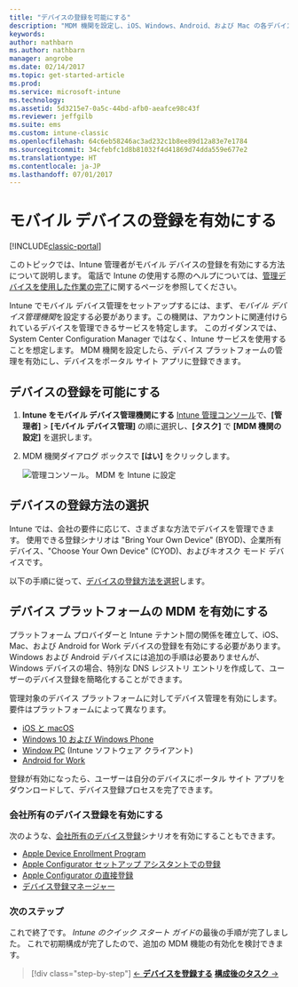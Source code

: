 ```yaml
---
title: "デバイスの登録を可能にする"
description: "MDM 機関を設定し、iOS、Windows、Android、および Mac の各デバイスの登録を有効にします。"
keywords: 
author: nathbarn
ms.author: nathbarn
manager: angrobe
ms.date: 02/14/2017
ms.topic: get-started-article
ms.prod: 
ms.service: microsoft-intune
ms.technology: 
ms.assetid: 5d3215e7-0a5c-44bd-afb0-aeafce98c43f
ms.reviewer: jeffgilb
ms.suite: ems
ms.custom: intune-classic
ms.openlocfilehash: 64c6eb58246ac3ad232c1b8ee89d12a83e7e1784
ms.sourcegitcommit: 34cfebfc1d8b81032f4d41869d74dda559e677e2
ms.translationtype: HT
ms.contentlocale: ja-JP
ms.lasthandoff: 07/01/2017
---
```

# <a name="enable-enrollment-for-mobile-devices"></a>モバイル デバイスの登録を有効にする

[!INCLUDE[classic-portal](../includes/classic-portal.md)]

このトピックでは、Intune 管理者がモバイル デバイスの登録を有効にする方法について説明します。 電話で Intune の使用する際のヘルプについては、[管理デバイスを使用した作業の完了](https://docs.microsoft.com/intune-user-help/company-portal-frequently-asked-questions)に関するページを参照してください。

Intune でモバイル デバイス管理をセットアップするには、まず、*モバイル デバイス管理機関*を設定する必要があります。この機関は、アカウントに関連付けられているデバイスを管理できるサービスを特定します。 このガイダンスでは、System Center Configuration Manager ではなく、Intune サービスを使用することを想定します。 MDM 機関を設定したら、デバイス プラットフォームの管理を有効にし、デバイスをポータル サイト アプリに登録できます。

## <a name="enable-device-enrollment"></a>デバイスの登録を可能にする

1. **Intune をモバイル デバイス管理機関にする** [Intune 管理コンソール](https://manage.microsoft.com/)で、**[管理者]** > **[モバイル デバイス管理]** の順に選択し、**[タスク]** で **[MDM 機関の設定]** を選択します。  

2. MDM 機関ダイアログ ボックスで **[はい]** をクリックします。

    ![管理コンソール。 MDM を Intune に設定](../media/intune-mdm-authority.png)

## <a name="choose-how-to-enroll-devices"></a>デバイスの登録方法の選択

Intune では、会社の要件に応じて、さまざまな方法でデバイスを管理できます。 使用できる登録シナリオは "Bring Your Own Device" (BYOD)、企業所有デバイス、"Choose Your Own Device" (CYOD)、およびキオスク モード デバイスです。

以下の手順に従って、[デバイスの登録方法を選択](choose-how-to-enroll-devices1.md)します。

## <a name="enable-mdm-for-your-device-platform"></a>デバイス プラットフォームの MDM を有効にする
プラットフォーム プロバイダーと Intune テナント間の関係を確立して、iOS、Mac、および Android for Work デバイスの登録を有効にする必要があります。 Windows および Android デバイスには追加の手順は必要ありませんが、Windows デバイスの場合、特別な DNS レジストリ エントリを作成して、ユーザーのデバイス登録を簡略化することができます。

管理対象のデバイス プラットフォームに対してデバイス管理を有効にします。 要件はプラットフォームによって異なります。

- [iOS と macOS](/intune-classic/deploy-use/set-up-ios-and-mac-management-with-microsoft-intune)
- [Windows 10 および Windows Phone](/intune-classic/deploy-use/set-up-windows-device-management-with-microsoft-intune)
- [Window PC](/intune-classic/deploy-use/manage-windows-pcs-with-microsoft-intune) (Intune ソフトウェア クライアント)
- [Android for Work](/intune-classic/deploy-use/set-up-android-for-work)

登録が有効になったら、ユーザーは自分のデバイスにポータル サイト アプリをダウンロードして、デバイス登録プロセスを完了できます。

### <a name="enable-company-owned-device-enrollment"></a>会社所有のデバイス登録を有効にする
次のような、[会社所有のデバイス登録](/intune-classic/deploy-use/manage-corporate-owned-devices)シナリオを有効にすることもできます。
- [Apple Device Enrollment Program](/intune-classic/deploy-use/ios-device-enrollment-program-in-microsoft-intune)
- [Apple Configurator セットアップ アシスタントでの登録](/intune-classic/deploy-use/ios-setup-assistant-enrollment-in-microsoft-intune)
- [Apple Configurator の直接登録](/intune-classic/deploy-use/ios-direct-enrollment-in-microsoft-intune)
- [デバイス登録マネージャー](/intune-classic/deploy-use/enroll-corporate-owned-devices-with-the-device-enrollment-manager-in-microsoft-intune)

### <a name="next-steps"></a>次のステップ
これで終了です。 *Intune のクイック スタート ガイド*の最後の手順が完了しました。 これで初期構成が完了したので、追加の MDM 機能の有効化を検討できます。

>[!div class="step-by-step"]
>[&larr; **デバイスを登録する**](.\start-with-a-paid-subscription-to-microsoft-intune-step-8.md)     [**構成後のタスク** &rarr;](.\post-configuration-tasks.md)  
